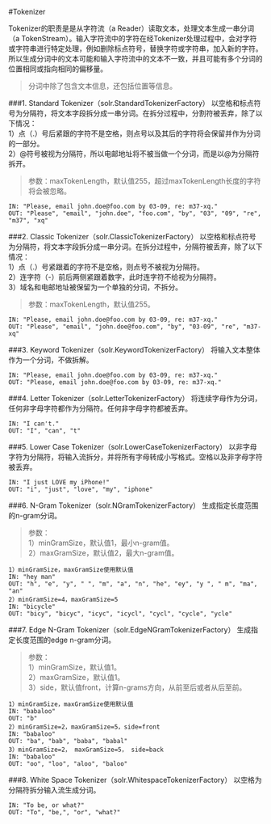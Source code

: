 #Tokenizer

Tokenizer的职责是是从字符流（a Reader）读取文本，处理文本生成一串分词（a TokenStream）。输入字符流中的字符在经Tokenizer处理过程中，会对字符或字符串进行特定处理，例如删除标点符号，替换字符或字符串，加入新的字符。所以生成分词中的文本可能和输入字符流中的文本不一致，并且可能有多个分词的位置相同或指向相同的偏移量。

>分词中除了包含文本信息，还包括位置等信息。

###1. Standard Tokenizer（solr.StandardTokenizerFactory）
以空格和标点符号为分隔符，将文本字段拆分成一串分词。在拆分过程中，分割符被丢弃，除了以下情况：   
1）点（.）号后紧跟的字符不是空格，则点号以及其后的字符将会保留并作为分词的一部分。  
2）@符号被视为分隔符，所以电邮地址将不被当做一个分词，而是以@为分隔符拆开。  
>参数：maxTokenLength，默认值255，超过maxTokenLength长度的字符将会被忽略。  

	IN: "Please, email john.doe@foo.com by 03-09, re: m37-xq."  
	OUT: "Please", "email", "john.doe", "foo.com", "by", "03", "09", "re", "m37", "xq"

###2. Classic Tokenizer（solr.ClassicTokenizerFactory）
以空格和标点符号为分隔符，将文本字段拆分成一串分词。在拆分过程中，分隔符被丢弃，除了以下情况：  
1）点（.）号紧跟着的字符不是空格，则点号不被视为分隔符。  
2）连字符（-）前后两侧紧跟着数字，此时连字符不给视为分隔符。  
3）域名和电邮地址被保留为一个单独的分词，不拆分。  
>参数：maxTokenLength，默认值255。

	IN: "Please, email john.doe@foo.com by 03-09, re: m37-xq."
	OUT: "Please", "email", "john.doe@foo.com", "by", "03-09", "re", "m37-xq"

###3. Keyword Tokenizer（solr.KeywordTokenizerFactory）
将输入文本整体作为一个分词，不做拆解。  

	IN: "Please, email john.doe@foo.com by 03-09, re: m37-xq."
	OUT: "Please, email john.doe@foo.com by 03-09, re: m37-xq."

###4. Letter Tokenizer（solr.LetterTokenizerFactory）
将连续字母作为分词，任何非字母字符都作为分隔符。任何非字母字符都被丢弃。  

	IN: "I can't."
	OUT: "I", "can", "t"

###5. Lower Case Tokenizer（solr.LowerCaseTokenizerFactory）
以非字母字符为分隔符，将输入流拆分，并将所有字母转成小写格式。空格以及非字母字符被丢弃。  

	IN: "I just LOVE my iPhone!"
	OUT: "i", "just", "love", "my", "iphone"

###6. N-Gram Tokenizer（solr.NGramTokenizerFactory）
生成指定长度范围的n-gram分词。  
>参数：  
1）minGramSize，默认值1，最小n-gram值。  
2）maxGramSize，默认值2，最大n-gram值。

	1）minGramSize，maxGramSize使用默认值
	IN: "hey man"
	OUT: "h", "e", "y", " ", "m", "a", "n", "he", "ey", "y ", " m", "ma", "an"
	2）minGramSize=4，maxGramSize=5
	IN: "bicycle"
	OUT: "bicy", "bicyc", "icyc", "icycl", "cycl", "cycle", "ycle"

###7. Edge N-Gram Tokenizer（solr.EdgeNGramTokenizerFactory）
生成指定长度范围的edge n-gram分词。
>参数：  
>1）minGramSize，默认值1。  
>2）maxGramSize，默认值1。  
>3）side，默认值front，计算n-grams方向，从前至后或者从后至前。  

	1）minGramSize，maxGramSize使用默认值
	IN: "babaloo"
	OUT: "b"
	2）minGramSize=2，maxGramSize=5，side=front
	IN: "babaloo"
	OUT: "ba", "bab", "baba", "babal"
	3）minGramSize=2， maxGramSize=5， side=back
	IN: "babaloo"
	OUT: "oo", "loo", "aloo", "baloo"

###8. White Space Tokenizer（solr.WhitespaceTokenizerFactory）
以空格为分隔符拆分输入流生成分词。  

	IN: "To be, or what?"
	OUT: "To", "be,", "or", "what?"
